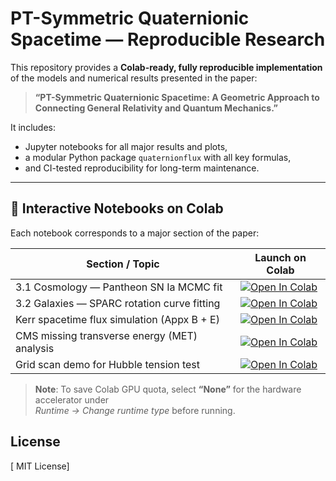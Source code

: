 # PT-Symmetric Quaternionic Spacetime — Reproducible Research

This repository provides a **Colab-ready, fully reproducible implementation** of the models and numerical results presented in the paper:

> **“PT-Symmetric Quaternionic Spacetime: A Geometric Approach to Connecting General Relativity and Quantum Mechanics.”**

It includes:
- Jupyter notebooks for all major results and plots,
- a modular Python package `quaternionflux` with all key formulas,
- and CI-tested reproducibility for long-term maintenance.

---

## 🚀 Interactive Notebooks on Colab

Each notebook corresponds to a major section of the paper:

| Section / Topic | Launch on Colab |
|------------------|------------------|
| 3.1 Cosmology — Pantheon SN Ia MCMC fit | [![Open In Colab](https://colab.research.google.com/assets/colab-badge.svg)](https://colab.research.google.com/github/your-org/pt-quaternionic-flux/blob/main/colab_notebooks/01_pantheon_sn_fit.ipynb) |
| 3.2 Galaxies — SPARC rotation curve fitting | [![Open In Colab](https://colab.research.google.com/assets/colab-badge.svg)](https://colab.research.google.com/github/your-org/pt-quaternionic-flux/blob/main/colab_notebooks/02_sparc_rotation_curves.ipynb) |
| Kerr spacetime flux simulation (Appx B + E) | [![Open In Colab](https://colab.research.google.com/assets/colab-badge.svg)](https://colab.research.google.com/github/your-org/pt-quaternionic-flux/blob/main/colab_notebooks/03_kerr_flux_sim.ipynb) |
| CMS missing transverse energy (MET) analysis | [![Open In Colab](https://colab.research.google.com/assets/colab-badge.svg)](https://colab.research.google.com/github/your-org/pt-quaternionic-flux/blob/main/colab_notebooks/04_cms_met_analysis.ipynb) |
| Grid scan demo for Hubble tension test | [![Open In Colab](https://colab.research.google.com/assets/colab-badge.svg)](https://colab.research.google.com/github/your-org/pt-quaternionic-flux/blob/main/colab_notebooks/05_hubble_grid_scan.ipynb) |

> **Note**: To save Colab GPU quota, select **“None”** for the hardware accelerator under  
> *Runtime → Change runtime type* before running.

## License

[ MIT License]
